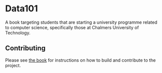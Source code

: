 # Data101

A book targeting students that are starting a university programme related to computer science, specifically those at Chalmers University of Technology.

## Contributing

Please see [the book](https://data101.dtek.se/contributing.html) for instructions on how to build and contribute to the project.
